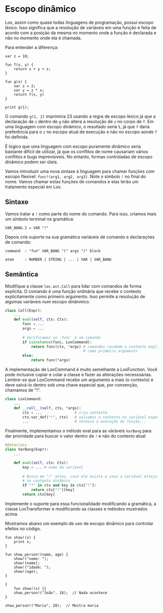 # Escopo dinâmico

Lox, assim como quase todas linguagens de programação, possui escopo léxico.
Isso significa que a resolução de variáveis em uma função é feita de acordo com
a posição da mesma no momento onde a função é declarada e não no momento onde
ela é chamada.

Para entender a diferença:

```lox 
var z = 10;

fun f(x, y) {
    return x + y + z;
}

fun g(x) {
    var z = 2;
    var y = z * x;
    return f(x, y)
}

print g(1);
```

O comando `g(1, 2)` imprimiria 23 usando a regra de escopo léxico já que a
declaração de `z` dentro de `g` não altera a resolução de `z` no corpo de `f`.
Em uma linguagem com escopo dinâmico, o resultado seria `5`, já que `f` daria
preferência para o `z` no escopo atual de execução e não no escopo aonde `f` foi
definida.

É lógico que uma linguagem com escopo puramente dinâmico seria bastante difícil
de utilizar, já que os conflitos de nome causariam vários conflitos e bugs
imprevisíveis. No entanto, formas controladas de escopo dinâmico podem ser
úteis.

Vamos introduzir uma nova sintaxe à linguagem para chamar funções com escopo
flexível: `func!(arg1, arg2, arg3)`. Note o símbolo `!` no final do nome. Vamos
chamar estas funções de comandos e elas terão um tratamento especial em Lox.

## Sintaxe

Vamos tratar a `!` como parte do nome do comando. Para isso, criamos mais um
símbolo terminal na gramática:

```lark
VAR_BANG.2 = VAR "!"
```

Depois crie suporte na sua gramática variáveis de comando e declarações de
comando:

```lark
command  : "fun" VAR_BANG "(" args ")" block

atom     : NUMBER | STRING | ... | VAR | VAR_BANG
```

## Semântica

Modifique a classe `lox.ast.Call` para lidar com comandos de forma explícita. O
comando é uma função ordinária que recebe o contexto explicitamente como
primeiro argumento. Isso permite a resolução de algumas variáveis num escopo
dinânmico.

```python
class Call(Expr):
    ...
    def eval(self, ctx: Ctx):
        func = ...
        args = ... 
        
        # Verificamos se `func` é um comando
        if isinstance(func, LoxCommand):
            return func(ctx, *args) # comandos recebem o contexto explicitamente
                                    # como primeiro argumento
        else:
            return func(*args)
```

A implementação de LoxCommand é muito semelhante à LoxFunction. Você pode
inclusive copiar e colar a classe e fazer as alterações necesssárias. Lembre-se
que LoxCommand recebe um argumento a mais (o contexto) e deve salvá-lo dentro
sob uma chave especial que, por convenção, chamamos de "!".


```python
class LoxCommand:
    ...
    def __call__(self, ctx, *args):
        ctx = ...               # cria contexto
        ctx.var_def("!", ctx)   # salvamos o contexto na variável especial `!`
        ...                     # termina a execução da função...
```

Finalmente, implementamos o método eval para as váráveis `VarBang` para dar
prioridade para buscar o valor dentro de `!` e não do contexto atual

```python
@dataclass
class VarBang(Expr):
    ...

    def eval(self, ctx: Ctx):
        key = ... # nome da variável
        
        # Busca em "!" antes, caso ele exista e caso a variável esteja definida 
        # no contexto dinâmico
        if "!" in ctx and key in ctx["!"]:
            return ctx["!"][key]
        return ctx[key]
```

Implemente o suporte para essa funcionalidade modificando a gramática, a classe
LoxTransformer e modificando as classes e métodos mostrados acima.

Mostramos abaixo um exemplo de uso de escopo dinâmico para controlar efeitos no 
código.

```lox
fun show!(x) {
    print x;
}

fun show_person!(name, age) {
    show!("nome: ");
    show!(name);
    show!("idade: ");
    show!(age);
}

{
    fun show!(x) {}
    show_person!("João", 18);  // Nada acontece
}

show_person!("Maria", 20);  // Mostra maria
```